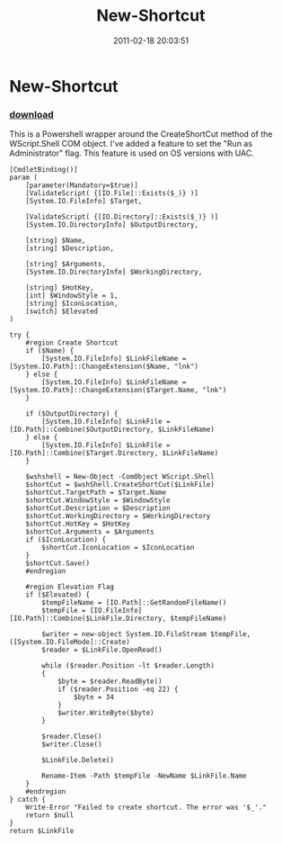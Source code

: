 ﻿---
pid:            2513
parent:         0
children:       
poster:         Andy Arismendi
title:          New-Shortcut
date:           2011-02-18 20:03:51
description:    This is a Powershell wrapper around the CreateShortCut method of the WScript.Shell COM object. I've added a feature to set the "Run as Administrator" flag. This feature is used on OS versions with UAC. 
format:         posh
---

# New-Shortcut

### [download](2513.ps1)  

This is a Powershell wrapper around the CreateShortCut method of the WScript.Shell COM object. I've added a feature to set the "Run as Administrator" flag. This feature is used on OS versions with UAC. 

```posh
[CmdletBinding()]
param (	
	[parameter(Mandatory=$true)]
	[ValidateScript( {[IO.File]::Exists($_)} )]
	[System.IO.FileInfo] $Target,
	
	[ValidateScript( {[IO.Directory]::Exists($_)} )]
	[System.IO.DirectoryInfo] $OutputDirectory,
	
	[string] $Name,
	[string] $Description,
	
	[string] $Arguments,
	[System.IO.DirectoryInfo] $WorkingDirectory,
	
	[string] $HotKey,
	[int] $WindowStyle = 1,
	[string] $IconLocation,
	[switch] $Elevated
)

try {
	#region Create Shortcut
	if ($Name) {
		[System.IO.FileInfo] $LinkFileName = [System.IO.Path]::ChangeExtension($Name, "lnk")
	} else {
		[System.IO.FileInfo] $LinkFileName = [System.IO.Path]::ChangeExtension($Target.Name, "lnk")
	}
	
	if ($OutputDirectory) {
		[System.IO.FileInfo] $LinkFile = [IO.Path]::Combine($OutputDirectory, $LinkFileName)
	} else {
		[System.IO.FileInfo] $LinkFile = [IO.Path]::Combine($Target.Directory, $LinkFileName)
	}

	$wshshell = New-Object -ComObject WScript.Shell
	$shortCut = $wshShell.CreateShortCut($LinkFile) 
	$shortCut.TargetPath = $Target.Name
	$shortCut.WindowStyle = $WindowStyle
	$shortCut.Description = $Description
	$shortCut.WorkingDirectory = $WorkingDirectory
	$shortCut.HotKey = $HotKey
	$shortCut.Arguments = $Arguments
	if ($IconLocation) {
		$shortCut.IconLocation = $IconLocation
	}
	$shortCut.Save()
	#endregion

	#region Elevation Flag
	if ($Elevated) {
		$tempFileName = [IO.Path]::GetRandomFileName()
		$tempFile = [IO.FileInfo][IO.Path]::Combine($LinkFile.Directory, $tempFileName)
		
		$writer = new-object System.IO.FileStream $tempFile, ([System.IO.FileMode]::Create)
		$reader = $LinkFile.OpenRead()
		
		while ($reader.Position -lt $reader.Length)
		{		
			$byte = $reader.ReadByte()
			if ($reader.Position -eq 22) {
				$byte = 34
			}
			$writer.WriteByte($byte)
		}
		
		$reader.Close()
		$writer.Close()
		
		$LinkFile.Delete()
		
		Rename-Item -Path $tempFile -NewName $LinkFile.Name
	}
	#endregion
} catch {
	Write-Error "Failed to create shortcut. The error was '$_'."
	return $null
}
return $LinkFile

```

